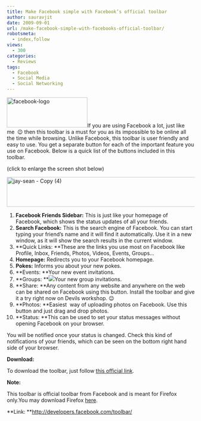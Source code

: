 ```yaml
---
title: Make Facebook simple with Facebook’s official toolbar
author: sauravjit
date: 2009-09-01
url: /make-facebook-simple-with-facebooks-official-toolbar/
robotsmeta:
  - index,follow
views:
  - 300
categories:
  - Reviews
tags:
  - Facebook
  - Social Media
  - Social Networking
---
```

<img class="alignleft wp-image-53102" src="http://cdn.devilsworkshop.org/files/2009/08/facebook-logo.jpg" alt="facebook-logo" width="216" height="81" />If you are using Facebook a lot, just like me  😉 then this toolbar is a must for you as its impossible to be online all the time while browsing. Unlike Facebook, this toolbar is user friendly and easy to use. You get a separate button for each of the important feature you use on Facebook. Below is a quick list of the buttons included in this toolbar.

(click to enlarge the screen shot below)

<a href="http://cdn.devilsworkshop.org/files/2009/08/jay-sean-Copy-4.jpg" target="_blank"><img src="http://cdn.devilsworkshop.org/files/2009/08/jay-sean-Copy-4-600x80.jpg" alt="jay-sean - Copy (4)" width="600" height="80" /></a>

  1. **Facebook Friends Sidebar:** This is just like your homepage of Facebook, which shows the status updates of all your friends.
  2. **Search Facebook:** This is the search engine of Facebook. You can start typing your friend&#8217;s name and it will find it automatically. Use it in a new window, as it will show the search results in the current window.
  3. **Quick Links: **These are the links you use most on Facebook like Profile, Inbox, Friends, Photos, Videos, Events, Groups&#8230;
  4. **Homepage:** Redirects you to your Facebook homepage.
  5. **Pokes:** Informs you about your new pokes.
  6. **Events: **Your new event invitations.
  7. **Groups: **![][1]Your new group invitations.
  8. **Share: **Any content from any website and anywhere on the web can be shared on Facebook using this button. Install the toolbar and give it a try right now on Devils workshop. 😉
  9. **Photos: **Easiest  way of uploading photos on Facebook. Use this button and just drag and drop photos.
 10. **Status: **This can be used to set your status messages without opening Facebook on your browser.

You will be notified once your status is changed. Check this kind of notifications of your friends, which can be seen on the bottom right hand side of your browser.

**Download:**

To download the toolbar, just follow <a href="http://developers.facebook.com/toolbar/" onclick="_gaq.push(['_trackEvent', 'outbound-article', 'http://developers.facebook.com/toolbar/', 'this official link']);" target="_blank">this official link</a>.

**Note:**

This toolbar is official toolbar from Facebook and is meant for Firefox only.You may download Firefox <a href="http://www.mozilla.com/firefox" onclick="_gaq.push(['_trackEvent', 'outbound-article', 'http://www.mozilla.com/firefox', 'here']);" >here</a>.

**Link: **<a href="http://developers.facebook.com/toolbar/" onclick="_gaq.push(['_trackEvent', 'outbound-article', 'http://developers.facebook.com/toolbar/', 'http://developers.facebook.com/toolbar/']);" target="_blank">http://developers.facebook.com/toolbar/</a>

 [1]: /Users/Sauravjit/Desktop/Devilsworkshop/jay-sean%20-%20Copy%20%284%29.jpg
